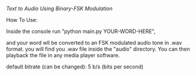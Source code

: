 *Text to Audio Using Binary-FSK Modulation*

How To Use:

Inside the console run "python main.py YOUR-WORD-HERE",

and your word wll be converted to an FSK modulated audio tone in .wav format.
you will find you .wav file inside the "audio" directory.
You can then playback the file in any media player software.

default bitrate (can be changed):
  5 b/s (bits per second)

